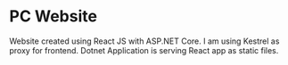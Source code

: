 ﻿# PC Website
 
 Website created using React JS with ASP.NET Core. I am using Kestrel as proxy for frontend. Dotnet Application is serving React app as static files.
